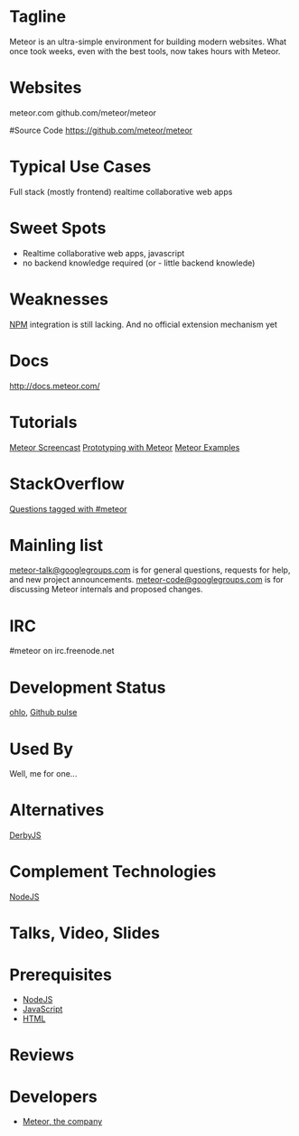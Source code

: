 # Tagline
Meteor is an ultra-simple environment for building modern websites. What once took weeks, even with the best tools, now takes hours with Meteor.

# Websites
meteor.com
github.com/meteor/meteor

#Source Code
https://github.com/meteor/meteor

# Typical Use Cases
Full stack (mostly frontend) realtime collaborative web apps

# Sweet Spots
* Realtime collaborative web apps, javascript
* no backend knowledge required (or - little backend knowlede)

# Weaknesses
[NPM](/technology/npm) integration is still lacking. And no official extension mechanism yet

# Docs
http://docs.meteor.com/

# Tutorials
[Meteor Screencast](http://www.meteor.com/screencast)
[Prototyping with Meteor](http://net.tutsplus.com/tutorials/javascript-ajax/prototyping-with-meteor/)
[Meteor Examples](http://meteor.com/examples)

# StackOverflow
[Questions tagged with #meteor](http://stackoverflow.com/questions/tagged/meteor)

# Mainling list
[meteor-talk@googlegroups.com](mailto:meteor-talk@googlegroups.com) is for general questions, requests for help, and new project announcements.
[meteor-code@googlegroups.com](mailto:meteor-core@googlegroups.com) is for discussing Meteor internals and proposed changes.

# IRC
#meteor on irc.freenode.net

# Development Status
[ohlo](http://www.ohloh.net/p/meteor-js), [Github pulse](https://github.com/meteor/meteor/pulse)

# Used By
Well, me for one...

# Alternatives
[DerbyJS](/technology/derbyjs)

# Complement Technologies
[NodeJS](/technology/nodejs)

# Talks, Video, Slides

# Prerequisites
* [NodeJS](/technology/nodejs)
* [JavaScript](/technology/javascript)
* [HTML](/technology/html)

# Reviews



# Developers
* [Meteor, the company](http://meteor.com/)


